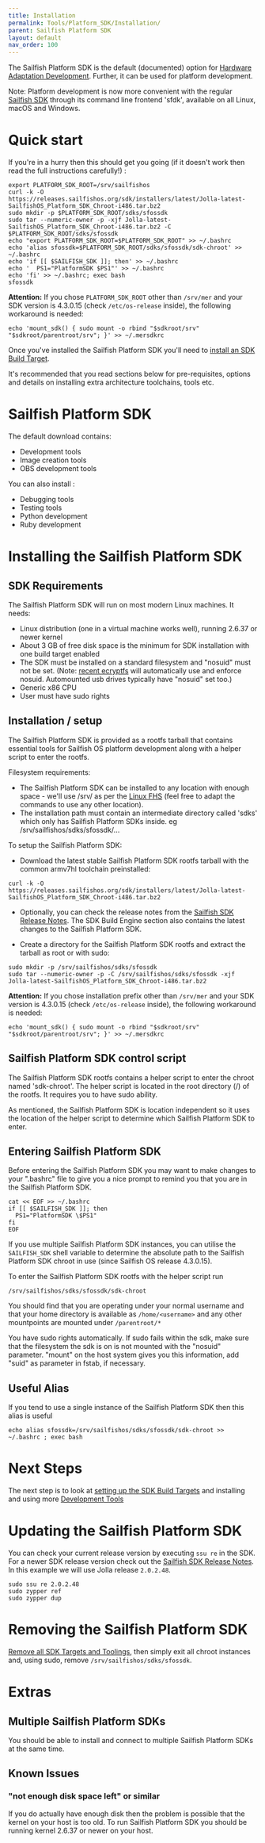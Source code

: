 ```yaml
---
title: Installation
permalink: Tools/Platform_SDK/Installation/
parent: Sailfish Platform SDK
layout: default
nav_order: 100
---
```


The Sailfish Platform SDK is the default (documented) option for [Hardware Adaptation Development](/Tools/Hardware_Adaptation_Development_Kit). Further, it can be used for platform development.

Note: Platform development is now more convenient with the regular [Sailfish SDK](/Develop/Platform) through its command line frontend 'sfdk', available on all Linux, macOS and Windows.

# Quick start

If you're in a hurry then this should get you going (if it doesn't work then read the full instructions carefully!) :
```nosh
export PLATFORM_SDK_ROOT=/srv/sailfishos
curl -k -O https://releases.sailfishos.org/sdk/installers/latest/Jolla-latest-SailfishOS_Platform_SDK_Chroot-i486.tar.bz2
sudo mkdir -p $PLATFORM_SDK_ROOT/sdks/sfossdk
sudo tar --numeric-owner -p -xjf Jolla-latest-SailfishOS_Platform_SDK_Chroot-i486.tar.bz2 -C $PLATFORM_SDK_ROOT/sdks/sfossdk
echo "export PLATFORM_SDK_ROOT=$PLATFORM_SDK_ROOT" >> ~/.bashrc
echo 'alias sfossdk=$PLATFORM_SDK_ROOT/sdks/sfossdk/sdk-chroot' >> ~/.bashrc
echo 'if [[ $SAILFISH_SDK ]]; then' >> ~/.bashrc
echo '  PS1="PlatformSDK $PS1"' >> ~/.bashrc
echo 'fi' >> ~/.bashrc; exec bash
sfossdk
```

**Attention:** If you chose `PLATFORM_SDK_ROOT` other than `/srv/mer` and your SDK version is 4.3.0.15 (check `/etc/os-release` inside), the following workaround is needed:

```nosh
echo 'mount_sdk() { sudo mount -o rbind "$sdkroot/srv" "$sdkroot/parentroot/srv"; }' >> ~/.mersdkrc
```

Once you've installed the Sailfish Platform SDK you'll need to [install an SDK Build Target](/Tools/Platform_SDK/Target_Installation).

It's recommended that you read sections below for pre-requisites, options and details on installing extra architecture toolchains, tools etc.

# Sailfish Platform SDK

The default download contains:

  - Development tools
  - Image creation tools
  - OBS development tools

You can also install :

  - Debugging tools
  - Testing tools
  - Python development
  - Ruby development

# Installing the Sailfish Platform SDK

## SDK Requirements

The Sailfish Platform SDK will run on most modern Linux machines. It needs:

  - Linux distribution (one in a virtual machine works well), running 2.6.37 or newer kernel
  - About 3 GB of free disk space is the minimum for SDK installation with one build target enabled
  - The SDK must be installed on a standard filesystem and "nosuid" must not be set. (Note: [recent ecryptfs](http://askubuntu.com/questions/210048/error-when-running-binary-with-root-setuid-under-encrypted-home-directory) will automatically use and enforce nosuid. Automounted usb drives typically have "nosuid" set too.)
  - Generic x86 CPU
  - User must have sudo rights

## Installation / setup

The Sailfish Platform SDK is provided as a rootfs tarball that contains essential tools for Sailfish OS platform development along with a helper script to enter the rootfs.

Filesystem requirements:

  - The Sailfish Platform SDK can be installed to any location with enough space - we'll use /srv/ as per the [Linux FHS](http://www.pathname.com/fhs/pub/fhs-2.3.html#SRVDATAFORSERVICESPROVIDEDBYSYSTEM) (feel free to adapt the commands to use any other location).
  - The installation path must contain an intermediate directory called 'sdks' which only has Sailfish Platform SDKs inside. eg /srv/sailfishos/sdks/sfossdk/...

To setup the Sailfish Platform SDK:

  - Download the latest stable Sailfish Platform SDK rootfs tarball with the common armv7hl toolchain preinstalled:
```nosh
curl -k -O https://releases.sailfishos.org/sdk/installers/latest/Jolla-latest-SailfishOS_Platform_SDK_Chroot-i486.tar.bz2
```

  - Optionally, you can check the release notes from the [Sailfish SDK Release Notes](/Tools/Sailfish_SDK#release-notes). The SDK Build Engine section also contains the latest changes to the Sailfish Platform SDK.

<!-- end list -->

  - Create a directory for the Sailfish Platform SDK rootfs and extract the tarball as root or with sudo:
```nosh
sudo mkdir -p /srv/sailfishos/sdks/sfossdk
sudo tar --numeric-owner -p -C /srv/sailfishos/sdks/sfossdk -xjf Jolla-latest-SailfishOS_Platform_SDK_Chroot-i486.tar.bz2
```

**Attention:** If you chose installation prefix other than `/srv/mer` and your SDK version is 4.3.0.15 (check `/etc/os-release` inside), the following workaround is needed:

```nosh
echo 'mount_sdk() { sudo mount -o rbind "$sdkroot/srv" "$sdkroot/parentroot/srv"; }' >> ~/.mersdkrc
```

## Sailfish Platform SDK control script

The Sailfish Platform SDK rootfs contains a helper script to enter the chroot named 'sdk-chroot'. The helper script is located in the root directory (/) of the rootfs. It requires you to have sudo ability.

As mentioned, the Sailfish Platform SDK is location independent so it uses the location of the helper script to determine which Sailfish Platform SDK to enter.

## Entering Sailfish Platform SDK

Before entering the Sailfish Platform SDK you may want to make changes to your ".bashrc" file to give you a nice prompt to remind you that you are in the Sailfish Platform SDK.
```nosh
cat << EOF >> ~/.bashrc
if [[ $SAILFISH_SDK ]]; then
  PS1="PlatformSDK \$PS1"
fi
EOF
```

If you use multiple Sailfish Platform SDK instances, you can utilise the `SAILFISH_SDK` shell variable to determine the absolute path to the Sailfish Platform SDK chroot in use (since Sailfish OS release 4.3.0.15).

To enter the Sailfish Platform SDK rootfs with the helper script run
```nosh
/srv/sailfishos/sdks/sfossdk/sdk-chroot
```

You should find that you are operating under your normal username and that your home directory is available as `/home/<username>` and any other mountpoints are mounted under `/parentroot/*`

You have sudo rights automatically. If sudo fails within the sdk, make sure that the filesystem the sdk is on is not mounted with the "nosuid" parameter. "mount" on the host system gives you this information, add "suid" as parameter in fstab, if necessary.

## Useful Alias

If you tend to use a single instance of the Sailfish Platform SDK then this alias is useful
```nosh
echo alias sfossdk=/srv/sailfishos/sdks/sfossdk/sdk-chroot >> ~/.bashrc ; exec bash
```

# Next Steps

The next step is to look at [setting up the SDK Build Targets](/Tools/Platform_SDK/Target_Installation) and installing and using more [Development Tools](/Tools/Development)

# Updating the Sailfish Platform SDK

You can check your current release version by executing `ssu re` in the SDK. For a newer SDK release version check out the [Sailfish SDK Release Notes](/Tools/Sailfish_SDK#release-notes). In this example we will use Jolla release `2.0.2.48`.
```nosh
sudo ssu re 2.0.2.48
sudo zypper ref
sudo zypper dup
```

# Removing the Sailfish Platform SDK

[Remove all SDK Targets and Toolings](/Tools/Platform_SDK/Target_Installation#installing-sdk-target-and-tooling-tarballs), then simply exit all chroot instances and, using sudo, remove `/srv/sailfishos/sdks/sfossdk`.

# Extras

## Multiple Sailfish Platform SDKs

You should be able to install and connect to multiple Sailfish Platform SDKs at the same time.

## Known Issues

### "not enough disk space left" or similar

If you do actually have enough disk then the problem is possible that the kernel on your host is too old. To run Sailfish Platform SDK you should be running kernel 2.6.37 or newer on your host.
